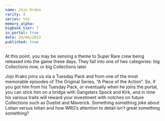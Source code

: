 ```yaml
---
name: Jojo Krako
rarity: 4
series: tos
memory_alpha:
bigbook_tier: 7
in_portal: true
date: 20/06/2023
published: true
---
```


At this point, you may be sensing a theme to Super Rare crew being released into the game these days. They fall into one of two categories: big Collections now, or big Collections later.

Jojo Krako joins us via a Tuesday Pack and from one of the most memorable episodes of The Original Series, “A Piece of the Action”. So, if you got him from his Tuesday Pack, or eventually when he joins the portal, you can stick him on a bridge with Gangsters Spock and Kirk, and in time his various traits will reward your investment with notches on future Collections such as Duelist and Maverick. Something something joke about Lotian versus Iotian and how WRG’s attention to detail isn’t great something something?
